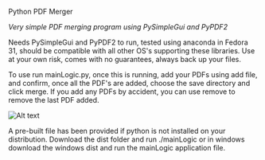Python PDF Merger

*Very simple PDF merging program using PySimpleGui and PyPDF2*

Needs PySimpleGui and PyPDF2 to run, tested using anaconda in Fedora 31, should be compatible with all other OS's supporting these libraries. Use at your own risk, comes with no guarantees, always back up your files.

To use run mainLogic.py, once this is running, add your PDFs using add file, and confirm, once all the PDF's are added, choose the save directory and click merge. If you add any PDFs by accident, you can use remove to remove the last PDF added. 


![Alt text](https://github.com/zman950/Python-PDF-Merger/raw/main/Screenshot/Screenshot%20from%202021-01-09%2001-32-12.png "PDF Merger GUI")

A pre-built file has been provided if python is not installed on your distribution. Download the dist folder and run ./mainLogic or in windows download the windows dist and run the mainLogic application file.
